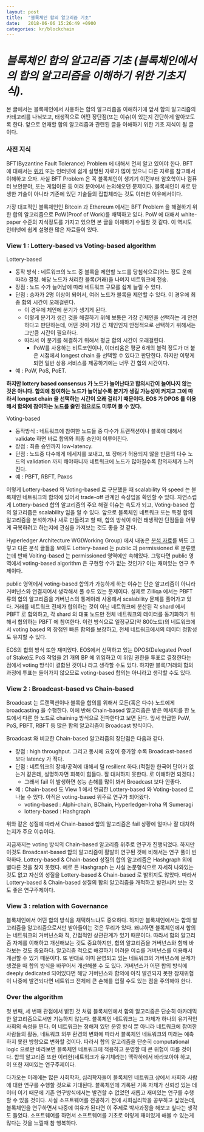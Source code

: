```yaml
---
layout: post
title:  "블록체인 합의 알고리즘 기초"
date:   2018-06-06 15:26:49 +0900
categories: kr/blockchain
---
```


# **_블록체인 합의 알고리즘 기초 (블록체인에서의 합의 알고리즘을 이해하기 위한 기초지식)._**

본 글에서는 블록체인에서 사용하는 합의 알고리즘을 이해하기에 앞서 합의 알고리즘의 카테고리를 나눠보고, 태생적으로 어떤 장단점(또는 이슈)이 있는지 간단하게 알아보도록 한다.
앞으로 연재할 합의 알고리즘과 관련된 글을 이해하기 위한 기초 지식이 될 글이다.

### 사전 지식
BFT(Byzantine Fault Tolerance) Problem 에 대해서 먼저 알고 있어야 한다. 
BFT 에 대해서는 [위키](https://en.wikipedia.org/wiki/Byzantine_fault_tolerance) 또는 인터넷에 쉽게 설명된 자료가 많이 있으니 다른 자료를 참고해서 이해하고 오자.
사실 BFT Problem 은 꼭 블록체인이 생기기 이전부터 암호학이나 컴퓨터 보안분야, 또는 게임이론 등 여러 분야에서 논의해오던 문제이다.
블록체인이 새로 탄생한 기술이 아니라 기존에 있던 기술들의 집합체라는 것도 이러한 이유에서이다.

가장 대표적인 블록체인인 Bitcoin 과 Ethereum 에서는 BFT Problem 을 해결하기 위한 합의 알고리즘으로 PoW(Proof of Work)를 채택하고 있다. PoW 에 대해서 white-paper 수준의 지식정도를 가지고 있으면 본 글을 이해하기 수월할 것 같다.
이 역시도 인터넷에 쉽게 설명한 많은 자료들이 있다. 

### View 1 : Lottery-based vs Voting-based algorithm

Lottery-based
 * 동작 방식 : 네트워크의 노드 중 블록을 제안할 노드를 당첨식으로(어느 정도 운에 따라) 결정. 해당 노드가 처리한 블록(거래)을 나머지 네트워크에 전송. 
 * 장점 : 노드 수가 늘어남에 따라 네트워크 규모를 쉽게 늘릴 수 있다.
 * 단점 : 승자가 2명 이상이 되어서, 여러 노드가 블록을 제안할 수 있다. 이 경우에 최종 합의 시간이 오래걸린다. 
    * 이 경우에 체인에 분기가 생기게 된다.
    * 이렇게 분기가 생긴 것을 해결하기 위해 보통은 가장 긴체인을 선택하는 게 안전하다고 판단하는데, 어떤 것이 가장 긴 체인인지 안정적으로 선택하기 위해서는 그만큼 시간이 필요하다.
    * 따라서 이 분기를 해결하기 위해서 평균 합의 시간이 오래걸린다.
        * PoW를 사용하는 비트코인이나, 이더리움은 평균 6개의 블럭 정도가 더 붙은 시점에서 longest chain 을 선택할 수 있다고 판단한다. 하지만 이렇게 되면 일반 상용 서비스를 제공하기에는 너무 긴 합의 시간이다.     
 * 예 : PoW, PoS, PoET.
 
 **하지만 lottery based consensus 가 노드가 늘어난다고 합의시간이 늘어나지 않는 것은 아니다. 합의에 참여하는 노드가 늘어날수록 분기가 생길 가능성이 커지고 그에 따라서 longest chain 을 선택하는 시간이 오래 걸리기 때문이다. EOS 가 DPOS 를 이용해서 합의에 참여하는 노드를 줄인 점으로도 미루어 볼 수 있다.**
 
Voting-based
 * 동작방식 : 네트워크에 참여한 노드들 중 다수가 트랜잭션이나 블록에 대해서 validate 하면 바로 합의와 최종 승인이 이루어진다.
 * 장점 : 최종 승인까지 low-latency.
 * 단점 : 노드중 다수에게 메세지를 보내고, 또 장애가 허용되지 않을 만큼의 다수 노드의 validation 까지 해야하니까 네트워크에 노드가 많아질수록 합의자체가 느려진다.
 * 예 : PBFT, RBFT, Paxos             

이렇게 Lottery-based 와 Voting-based 로 구분했을 때 scalability 와 speed 는 블록체인 네트워크의 합의에 있어서 trade-off 관계인 속성임을 확인할 수 있다.
자연스럽게 Lottery-based 합의 알고리즘의 주요 해결 이슈는 속도가 되고, Voting-based 합의 알고리즘은 scalability 임을 알 수 있다.
앞으로 블록체인 네트워크 또는 특정 합의 알고리즘을 분석하거나 새로 만들려고 할 때, 합의 방식이 이런 태생적인 단점들을 어떻게 극복하려고 하는지에 관심을 가져보는 것도 좋을 것 같다.

Hyperledger Architecture WG(Working Group) 에서 내놓은 [분석 자료](https://www.hyperledger.org/wp-content/uploads/2017/08/Hyperledger_Arch_WG_Paper_1_Consensus.pdf)를 봐도 그렇고 
다른 분석 글들을 보아도 Lottery-based 는 public 과 permissioned 로 분류했는데 반해 Voiting-based 는 permissioned 영역에만 속해있다.
그렇다면 public 영역에서 voting-based algorithm 은 구현할 수가 없는 것인가? 이는 재미있는 연구 주제이다.

public 영역에서 voting-based 합의가 가능하게 하는 이슈는 단순 알고리즘이 아니라 거버넌스와 연결지어서 생각해서 풀 수도 있는 문제이다.
실제로 Zilliqa 에서는 PBFT 류의 합의 알고리즘을 거버넌스의 통제아래 사용해서 scalability 문제를 풀어가고 있다. 
거래를 네트워크 전체가 합의하는 것이 아닌 네트워크에 분산된 각 shard 에서 PBFT 로 합의하고, 각 shard 의 대표 노드만 전체 네트워크의 데이터를 동기화하기 위해서 합의하는 PBFT 에 참여한다.
이런 방식으로 일정규모(약 800노드)의 네트워크에서 voting based 의 장점인 빠른 합의를 보장하고, 전체 네트워크에서의 데이터 정합성도 유지할 수 있다.

EOS의 합의 방식 또한 재미있다. EOS에서 선택하고 있는 DPOS(Delegated Proof of Stake)도 PoS 작업을 21 개의 BP 에 위임하고 이 위임 권한을 투표로 결정한다는 점에서 voting 방식이 결합된 것이냐 라고 생각할 수도 있다.
하지만 블록/거래의 합의 과정에 투표는 들어가지 않으므로 voting-based 합의는 아니라고 생각할 수도 있다.

 


### View 2 : Broadcast-based vs Chain-based

Broadcast 는 트랜잭션이나 블록을 합의를 위해서 모든(혹은 다수) 노드에게 broadcasting 을 수행한다. 이에 반해 Chain-based 알고리즘은 받은 메세지를 한 노드에서 다른 한 노드로 chaining 방식으로 전파한다고 보면 된다.
앞서 언급한 PoW, PoS, PBFT, RBFT 등 많은 합의 알고리즘이 Broadcast 방식이다. 

Broadcast 와 비교한 Chain-based 알고리즘의 장단점은 다음과 같다.
 * 장점 : high throughput. 그리고 동시에 요청이 증가할 수록 Broadcast-based 보다 latency 가 적다.
 * 단점 : 네트워크의 장애/공격에 대해서 덜 resilient 하다.(적절한 한국어 단어가 없는거 같은데, 설명하자면 회복이 힘들다. 잘 대처하지 못한다. 로 이해하면 되겠다.)
    * 그래서 fail 이 발생하면 성능 손해를 많이 봐서 Broadcast 보다 안좋다.
 * 예 : Chain-based 도 View 1 에서 언급한 Lottery-based 와 Voting-based 로 나눌 수 있다. 아직은 voting-based 위주로 연구가 되어왔다.
    * voting-based : Alphi-chain, BChain, Hyperledger-Iroha 의 Sumeragi 
    * lottery-based : Hashgraph

위와 같은 성질에 따라서 Chain-based 합의 알고리즘은 fail 상황에 얼마나 잘 대처하는지가 주요 이슈이다.

지금까지는 voting 방식의 Chain-based 알고리즘 위주로 연구가 진행되었다.
하지만 이것도 Broadcast-based 합의 알고리즘이 활발히 연구된 것에 비해서는 연구 풀이 빈약하다.
Lottery-based & Chain-based 성질의 합의 알고리즘은 Hashgraph 외에 별다른 것을 찾지 못했다.
예로 든 Hashgraph 는 사실 논문형식으로 자세히 나와있는 것도 없고 자신의 성질을 Lottery-based & Chain-based 로 밝히지도 않았다.
따라서 Lottery-based & Chain-based 성질의 합의 알고리즘을 개척하고 발전시켜 보는 것도 좋은 연구주제이다.

### View 3 : relation with Governance

블록체인에서 어떤 합의 방식을 채택하느냐도 중요하다.
하지만 블록체인에서는 합의 알고리즘을 알고리즘으로서만 받아들이는 것은 무리가 있다.
왜냐하면 블록체인에서 합의는 네트워크의 거버넌스와 직, 간접적인 상관관계가 있기 때문이다.
따라서 합의 알고리즘 자체를 이해하고 개선해보는 것도 중요하지만, 합의 알고리즘을 거버넌스와 함께 바라보는 것도 중요하다.
알고리즘 적으로 해결하기 어려운 이슈를 거버넌스를 이용해서 개선할 수 있기 때문이다.
또 반대로 이미 운영되고 있는 네트워크의 거버넌스에 문제가 생겼을 때 합의 방식을 바꾸어서 개선해볼 수 도 있다.
거버넌스가 어떤 합의 방식에 deeply dedicated 되어있다면 해당 거버넌스와 합의에 아직 발견되지 못한 잠재위험이 나중에 발견되다면 네트워크 전체에 큰 손해를 입힐 수도 있는 점을 주의해야 한다.


### Over the algorithm

첫 번째, 세 번째 관점에서 밝힌 것 처럼 블록체인에서 합의 알고리즘은 단순히 아카데믹한 알고리즘으로서만 기능하지 않는다.
블록체인 네트워크는 그 자체가 하나의 유기적인 사회의 속성을 띈다. 
이 네트워크는 정해져 있던 운영 방식 뿐 아니라 네트워크에 참여한 사람들의 활동, 네트워크 외부 환경의 변화에 따라서 블록체인 네트워크의 미래는 예측하지 못한 방향으로 변화할 것이다.
따라서 합의 알고리즘을 단순히 computational logic 으로만 바라보면 블록체인 네트워크에 적용하고 운영할 때 큰 위험이 따를 것이다.
합의 알고리즘 또한 이러한(네트워크가 유기체라는) 맥락하에서 바라보아야 하고, 이 또한 재미있는 연구주제이다.

다가오는 미래에는 많은 사회학자, 심리학자들이 블록체인 네트워크 상에서 사회와 사람에 대한 연구를 수행할 것으로 기대된다.
블록체인에 기록된 기록 자체가 신뢰성 있는 데이터 이기 때문에 기존 연구방식에서는 발견할 수 없었던 새롭고 재미있는 연구를 수행할 수 있을 것이다.
사실 소프트웨어를 전공하기 전에 사회심리학을 공부하고 싶었는데, 블록체인을 연구하면서 나중에 여유가 된다면 이 주제로 박사과정을 해보고 싶다는 생각도 들었다. 
소프트웨어를 하면서 소프트웨어를 기초로 이렇게 재미있게 해볼 수 있는게 많다는 것을 느낄때 참 행복하다.
